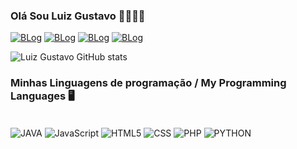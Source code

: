 
### Olá Sou Luiz Gustavo 🖐🏿🖐🏿

[![BLog](https://img.shields.io/badge/LinkedIn-0077B5?style=for-the-badge&logo=linkedin&logoColor=white)](https://www.linkedin.com/in/luiz-gustavo-81b050213/)
[![BLog](https://img.shields.io/badge/Discord-7289DA?style=for-the-badge&logo=discord&logoColor=white)]()
[![BLog](https://img.shields.io/badge/Gmail-D14836?style=for-the-badge&logo=gmail&logoColor=white)](https://mail.google.com/mail/u/1/?ogbl#inbox?compose=DmwnWtVbGCpKRdZVvnZSWqdJNFRgVkjFqGbRpTGXrfSbjjbkbNgZvzhGcKDzGvKrqDGdXLJhcqWv)
[![BLog](https://img.shields.io/badge/Instagram-E4405F?style=for-the-badge&logo=instagram&logoColor=white)](https://www.instagram.com/_luizz.gustavo)


![Luiz Gustavo GitHub stats](https://github-readme-stats.vercel.app/api?username=LuizGustavoCSantos&show_icons=true&theme=radical)


### Minhas Linguagens de programação / My Programming Languages 🖥️

<div style="display: inline_nlock"><br/>
<img align="center" alt="JAVA" src="https://img.shields.io/badge/Java-ED8B00?style=for-the-badge&logo=openjdk&logoColor=white"/>
<img align="center" alt="JavaScript" src="https://img.shields.io/badge/JavaScript-323330?style=for-the-badge&logo=javascript&logoColor=F7DF1E"/>
<img align="center" alt="HTML5" src="https://img.shields.io/badge/HTML5-E34F26?style=for-the-badge&logo=html5&logoColor=white"/>
<img align="center" alt="CSS" src="https://img.shields.io/badge/CSS3-1572B6?style=for-the-badge&logo=css3&logoColor=white"/>
<img align="center" alt="PHP" src="https://img.shields.io/badge/PHP-777BB4?style=for-the-badge&logo=php&logoColor=white"/>
<img align="center" alt="PYTHON" src="https://img.shields.io/badge/Python-14354C?style=for-the-badge&logo=python&logoColor=white"/>
</div>

